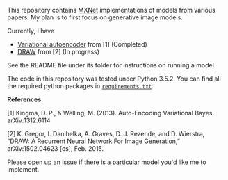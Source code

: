 This repository contains [MXNet](https://mxnet.incubator.apache.org/) implementations of models from various papers. My plan is to first focus on generative image models.

Currently, I have
- [Variational autoencoder](vae/) from [1] (Completed)
- [DRAW](draw/) from [2] (In progress)

See the README file under its folder for instructions on running a model.

The code in this repository was tested under Python 3.5.2. You can find all the required python packages in [`requirements.txt`](requirements.txt).



**References**

[1] Kingma, D. P., & Welling, M. (2013). Auto-Encoding Variational Bayes. arXiv:1312.6114

[2] K. Gregor, I. Danihelka, A. Graves, D. J. Rezende, and D. Wierstra, “DRAW: A Recurrent Neural Network For Image Generation,” arXiv:1502.04623 [cs], Feb. 2015.

Please open up an issue if there is a particular model you'd like me to implement.

